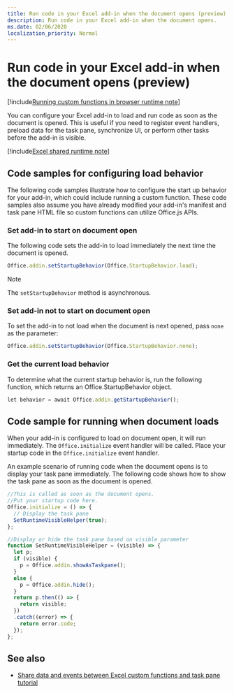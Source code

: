 ```yaml
---
title: Run code in your Excel add-in when the document opens (preview)
description: Run code in your Excel add-in when the document opens. 
ms.date: 02/06/2020
localization_priority: Normal
---
```


# Run code in your Excel add-in when the document opens (preview)

[!include[Running custom functions in browser runtime note](../includes/excel-shared-runtime-preview-note.md)]

You can configure your Excel add-in to load and run code as soon as the document is opened. This is useful if you need to register event handlers, preload data for the task pane, synchronize UI, or perform other tasks before the add-in is visible.

[!include[Excel shared runtime note](../includes/note-requires-shared-runtime.md)]

## Code samples for configuring load behavior

The following code samples illustrate how to configure the start up behavior for your add-in, which could include running a custom function. These code samples also assume you have already modified your add-in's manifest and task pane HTML file so custom functions can utilize Office.js APIs.

### Set add-in to start on document open

The following code sets the add-in to load immediately the next time the document is opened.

```JavaScript
Office.addin.setStartupBehavior(Office.StartupBehavior.load);
```

> [!NOTE]
> The `setStartupBehavior` method is asynchronous.

### Set add-in not to start on document open

To set the add-in to not load when the document is next opened, pass `none` as the parameter:

```JavaScript
Office.addin.setStartupBehavior(Office.StartupBehavior.none);
```

### Get the current load behavior

To determine what the current startup behavior is, run the following function, which returns an Office.StartupBehavior object.

```JavaScript
let behavior = await Office.addin.getStartupBehavior();
```

## Code sample for running when document loads

When your add-in is configured to load on document open, it will run immediately. The `Office.initialize` event handler will be called. Place your startup code in the `Office.initialize` event handler.

An example scenario of running code when the document opens is to display your task pane immediately. The following code shows how to show the task pane as soon as the document is opened.

```JavaScript
//This is called as soon as the document opens.
//Put your startup code here.
Office.initialize = () => {
  // Display the task pane
  SetRuntimeVisibleHelper(true);
};

//Display or hide the task pane based on visible parameter
function SetRuntimeVisibleHelper = (visible) => {
  let p;
  if (visible) {
    p = Office.addin.showAsTaskpane();
  }
  else {
    p = Office.addin.hide();
  }
  return p.then(() => {
    return visible;
  })
  .catch((error) => {
    return error.code;
  });
};
```

## See also

- [Share data and events between Excel custom functions and task pane tutorial](../tutorials/share-data-and-events-between-custom-functions-and-the-task-pane-tutorial.md)